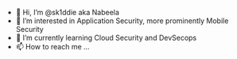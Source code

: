 - 👋 Hi, I’m @sk1ddie aka Nabeela
- 👀 I’m interested in Application Security, more prominently Mobile Security
- 🌱 I’m currently learning Cloud Security and DevSecops
- 📫 How to reach me ... 

<!---
sk1ddie/sk1ddie is a ✨ special ✨ repository because its `README.md` (this file) appears on your GitHub profile.
You can click the Preview link to take a look at your changes.
--->
